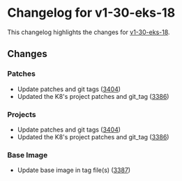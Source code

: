 # Changelog for v1-30-eks-18

This changelog highlights the changes for [v1-30-eks-18](https://github.com/aws/eks-distro/tree/v1-30-eks-18).

## Changes

### Patches
* Update patches and git tags ([3404](https://github.com/aws/eks-distro/pull/3404))
* Updated the K8's project patches and git_tag ([3386](https://github.com/aws/eks-distro/pull/3386))

### Projects
* Update patches and git tags ([3404](https://github.com/aws/eks-distro/pull/3404))
* Updated the K8's project patches and git_tag ([3386](https://github.com/aws/eks-distro/pull/3386))

### Base Image
* Update base image in tag file(s) ([3387](https://github.com/aws/eks-distro/pull/3387))

